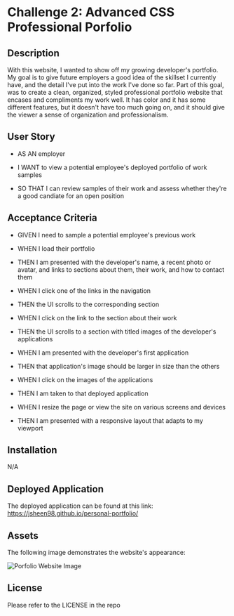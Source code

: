 # Challenge 2: Advanced CSS Professional Porfolio


## Description

With this website, I wanted to show off my growing developer's portfolio. My goal is to give future employers a good idea of the skillset I currently have, and the detail I've put into the work I've done so far. Part of this goal, was to create a clean, organized, styled professional portfolio website that encases and compliments my work well. It has color and it has some different features, but it doesn't have too much going on, and it should give the viewer a sense of organization and professionalism.

## User Story

* AS AN employer

* I WANT to view a potential employee's deployed portfolio of work samples

* SO THAT I can review samples of their work and assess whether they're a good candiate for an open position


## Acceptance Criteria

* GIVEN I need to sample a potential employee's previous work

* WHEN I load their portfolio

* THEN I am presented with the developer's name, a recent photo or avatar, and links to sections about them, their work, and how to contact them

* WHEN I click one of the links in the navigation

* THEN the UI scrolls to the corresponding section

* WHEN I click on the link to the section about their work

* THEN the UI scrolls to a section with titled images of the developer's applications

* WHEN I am presented with the developer's first application

* THEN that application's image should be larger in size than the others

* WHEN I click on the images of the applications

* THEN I am taken to that deployed application

* WHEN I resize the page or view the site on various screens and devices

* THEN I am presented with a responsive layout that adapts to my viewport


## Installation

N/A


## Deployed Application

The deployed application can be found at this link:
https://jsheen98.github.io/personal-portfolio/


## Assets

The following image demonstrates the website's appearance:

![Porfolio Website Image](./assets/images/coding-challenge-2-website.png)



## License

Please refer to the LICENSE in the repo
